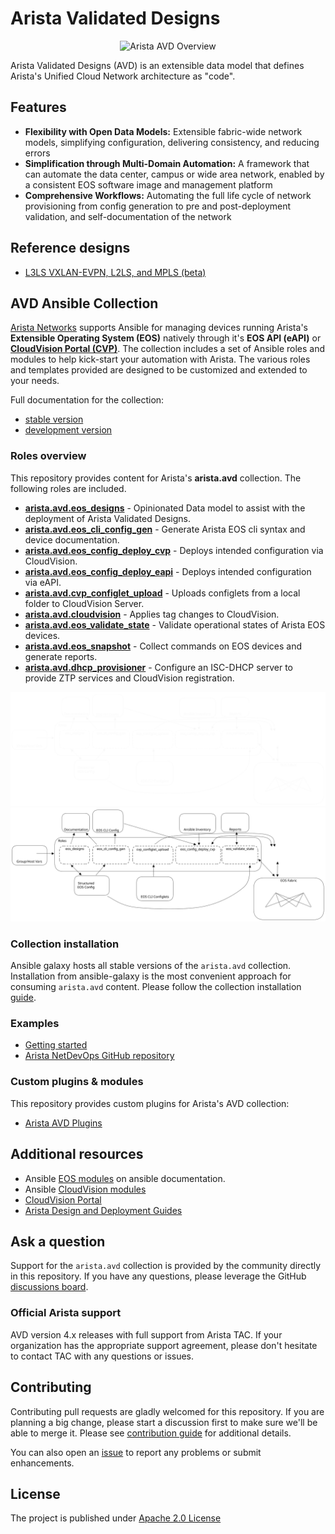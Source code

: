 # Arista Validated Designs

<center><img src="media/avd-logo.png" alt="Arista AVD Overview" width="800"/></center>

Arista Validated Designs (AVD) is an extensible data model that defines Arista's Unified Cloud Network architecture as "code".

## Features

- **Flexibility with Open Data Models:** Extensible fabric-wide network models, simplifying configuration, delivering consistency, and reducing errors
- **Simplification through Multi-Domain Automation:** A framework that can automate the data center, campus or wide area network, enabled by a consistent EOS software image and management platform
- **Comprehensive Workflows:** Automating the full life cycle of network provisioning from config generation to pre and post-deployment validation, and self-documentation of the network

## Reference designs

- [L3LS VXLAN-EVPN, L2LS, and MPLS (beta)](https://avd.sh/en/stable/roles/eos_designs/index.html)

## AVD Ansible Collection

[Arista Networks](https://www.arista.com/) supports Ansible for managing devices running Arista's **Extensible Operating System (EOS)** natively through it's **EOS API (eAPI)** or [**CloudVision Portal (CVP)**](https://www.arista.com/en/products/eos/eos-cloudvision). The collection includes a set of Ansible roles and modules to help kick-start your automation with Arista. The various roles and templates provided are designed to be customized and extended to your needs.

Full documentation for the collection:

- [stable version](https://www.avd.sh/en/stable/)
- [development version](https://www.avd.sh/en/devel/)

### Roles overview

This repository provides content for Arista's **arista.avd** collection. The following roles are included.

- [**arista.avd.eos_designs**](roles/eos_designs/README.md) - Opinionated Data model to assist with the deployment of Arista Validated Designs.
- [**arista.avd.eos_cli_config_gen**](roles/eos_cli_config_gen/README.md) - Generate Arista EOS cli syntax and device documentation.
- [**arista.avd.eos_config_deploy_cvp**](roles/eos_config_deploy_cvp/README.md) - Deploys intended configuration via CloudVision.
- [**arista.avd.eos_config_deploy_eapi**](roles/eos_config_deploy_eapi/README.md) - Deploys intended configuration via eAPI.
- [**arista.avd.cvp_configlet_upload**](roles/cvp_configlet_upload/README.md) - Uploads configlets from a local folder to CloudVision Server.
- [**arista.avd.cloudvision**](roles/cloudvision/README.md) - Applies tag changes to CloudVision.
- [**arista.avd.eos_validate_state**](roles/eos_validate_state/README.md) - Validate operational states of Arista EOS devices.
- [**arista.avd.eos_snapshot**](roles/eos_snapshot/README.md) - Collect commands on EOS devices and generate reports.
- [**arista.avd.dhcp_provisioner**](roles/dhcp_provisioner/README.md) - Configure an ISC-DHCP server to provide ZTP services and CloudVision registration.

![Arista AVD Overview](docs/_media/avd_roles_dark.svg#only-dark)
![Arista AVD Overview](docs/_media/avd_roles_light.svg#only-light)

### Collection installation

Ansible galaxy hosts all stable versions of the `arista.avd` collection. Installation from ansible-galaxy is the most convenient approach for consuming `arista.avd` content. Please follow the collection installation [guide](https://avd.sh/en/stable/docs/installation/collection-installation.html).

### Examples

- [Getting started](./docs/getting-started/intro-to-ansible-and-avd.md)
- [Arista NetDevOps GitHub repository](https://github.com/aristanetworks/netdevops-examples)

### Custom plugins & modules

This repository provides custom plugins for Arista's AVD collection:

- [Arista AVD Plugins](plugins/README.md)

## Additional resources

- Ansible [EOS modules](https://docs.ansible.com/ansible/latest/collections/arista/eos/index.html) on ansible documentation.
- Ansible [CloudVision modules](https://cvp.avd.sh/en/stable/)
- [CloudVision Portal](https://www.arista.com/en/products/eos/eos-cloudvision)
- [Arista Design and Deployment Guides](https://www.arista.com/en/solutions/design-guides)

## Ask a question

Support for the `arista.avd` collection is provided by the community directly in this repository. If you have any questions, please leverage the GitHub [discussions board](https://github.com/aristanetworks/ansible-avd/discussions).

### Official Arista support

AVD version 4.x releases with full support from Arista TAC. If your organization has the appropriate support agreement, please don't hesitate to contact TAC with any questions or issues.

## Contributing

Contributing pull requests are gladly welcomed for this repository. If you are planning a big change, please start a discussion first to make sure we'll be able to merge it. Please see [contribution guide](https://avd.sh/en/stable/docs/contribution/overview.html) for additional details.

You can also open an [issue](https://github.com/aristanetworks/ansible-avd/issues) to report any problems or submit enhancements.

## License

The project is published under [Apache 2.0 License](https://github.com/aristanetworks/ansible-avd/blob/devel/ansible_collections/arista/avd/LICENSE)
